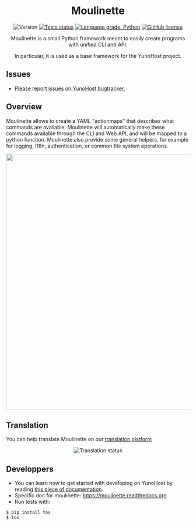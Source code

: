 <h1 align="center">Moulinette</h1>

<div align="center">
 
![Version](https://img.shields.io/github/v/tag/yunohost/moulinette?label=version&sort=semver)
[![Tests status](https://github.com/YunoHost/moulinette/actions/workflows/tox.yml/badge.svg)](https://github.com/YunoHost/moulinette/actions/workflows/tox.yml)
[![Language grade: Python](https://img.shields.io/lgtm/grade/python/g/YunoHost/moulinette.svg?logo=lgtm&logoWidth=18)](https://lgtm.com/projects/g/YunoHost/moulinette/context:python)
[![GitHub license](https://img.shields.io/github/license/YunoHost/moulinette)](https://github.com/YunoHost/moulinette/blob/dev/LICENSE)

 
Moulinette is a small Python framework meant to easily create programs with unified CLI and API.

In particular, it is used as a base framework for the YunoHost project.
 
</div>

Issues
------

- [Please report issues on YunoHost bugtracker](https://github.com/YunoHost/issues).

Overview
--------

Moulinette allows to create a YAML "actionmaps" that describes what commands are available. Moulinette will automatically make these commands available through the CLI and Web API, and will be mapped to a python function. Moulinette also provide some general helpers, for example for logging, i18n, authentication, or common file system operations.

<div align="center"><img src="doc/actionsmap.png" width="700" /></div>

Translation
-----------

You can help translate Moulinette on our [translation platform](https://translate.yunohost.org/engage/yunohost/?utm_source=widget)

<div align="center"><img src="https://translate.yunohost.org/widgets/yunohost/-/moulinette/horizontal-auto.svg" alt="Translation status" /></div>

Developpers
-----------

- You can learn how to get started with developing on YunoHost by reading [this piece of documentation](https://yunohost.org/dev).
- Specific doc for moulinette: https://moulinette.readthedocs.org
- Run tests with:

```
$ pip install tox
$ tox
```
